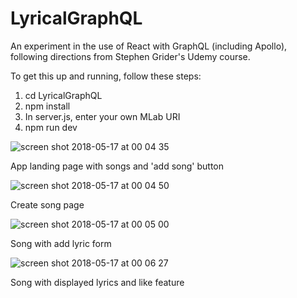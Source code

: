 # LyricalGraphQL

An experiment in the use of React with GraphQL (including Apollo), following directions from Stephen Grider's Udemy course.

To get this up and running, follow these steps:

1) cd LyricalGraphQL
2) npm install
3) In server.js, enter your own MLab URI
4) npm run dev

![screen shot 2018-05-17 at 00 04 35](https://user-images.githubusercontent.com/25869284/40148520-4dbddbce-5966-11e8-84be-8c507f87562b.png)

App landing page with songs and 'add song' button


![screen shot 2018-05-17 at 00 04 50](https://user-images.githubusercontent.com/25869284/40148540-651535d8-5966-11e8-83f0-97b07ae77dec.png)

Create song page


![screen shot 2018-05-17 at 00 05 00](https://user-images.githubusercontent.com/25869284/40148555-754465e6-5966-11e8-9e87-9655b7e644d2.png)

Song with add lyric form


![screen shot 2018-05-17 at 00 06 27](https://user-images.githubusercontent.com/25869284/40148570-85614d04-5966-11e8-9a93-eeb2a10116ca.png)

Song with displayed lyrics and like feature